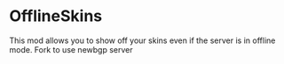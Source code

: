 # OfflineSkins
This mod allows you to show off your skins even if the server is in offline mode.
Fork to use newbgp server
